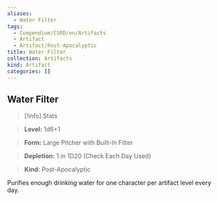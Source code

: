 ```yaml
---
aliases:
  - Water Filter
tags:
  - Compendium/CSRD/en/Artifacts
  - Artifact
  - Artifact/Post-Apocalyptic
title: Water Filter
collection: Artifacts
kind: Artifact
categories: []
---
```

## Water Filter    
>[!info] Stats    
> **Level:** 1d6+1    
> **Form:** Large Pitcher with Built-In Filter    
> **Depletion:** 1 in 1D20 (Check Each Day Used)    
> **Kind:** Post-Apocalyptic  
    
Purifies enough drinking water for one character per artifact level every day.